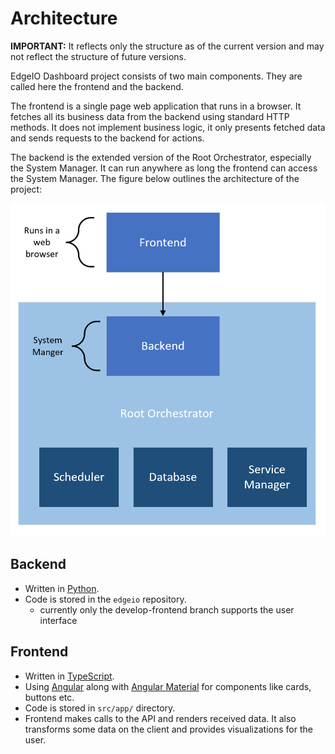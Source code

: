 # Architecture

**IMPORTANT:** It reflects only the structure as of the current version and may not reflect the structure of
future versions.

EdgeIO Dashboard project consists of two main components. They are called here the
frontend and the backend.

The frontend is a single page web application that runs in a browser. It fetches all its
business data from the backend using standard HTTP methods. It does not implement business logic,
it only presents fetched data and sends requests to the backend for actions.

The backend is the extended version of the Root Orchestrator, especially the System Manager.
It can run anywhere as long the frontend can access the System Manager. 
The figure below outlines the architecture of the project:

![Architecture Overview](res/architecture.png)

## Backend

- Written in [Python](https://www.python.org).
- Code is stored in the `edgeio` repository.
  - currently only the develop-frontend branch supports the user interface

## Frontend

- Written in [TypeScript](https://www.typescriptlang.org/).
- Using [Angular](https://angular.io/) along with [Angular Material](https://material.angular.io/) for components like cards, buttons etc.
- Code is stored in `src/app/` directory.
- Frontend makes calls to the API and renders received data. It also transforms some data on the client and provides visualizations for the user.
